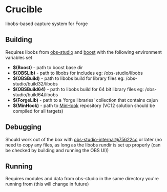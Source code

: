 # Crucible
libobs-based capture system for Forge

## Building
Requires libobs from [obs-studio](https://github.com/ForgeGaming/obs-studio-internal) and [boost](http://www.boost.org) with the following environment variables set

- __$(Boost)__ - path to boost base dir
- __$(OBSLib)__ - path to libobs for includes eg: /obs-studio/libobs
- __$(OBSBuild)__ - path to libobs build for library files eg: /obs-studio/build32/libobs
- __$(OBSBuild64)__ - path to libobs build for 64 bit library files eg: /obs-studio/build64/libobs
- __$(ForgeLib)__ - path to a 'forge libraries' collection that contains cajun
- __$(MinHook)__ - path to [MinHook](https://github.com/TsudaKageyu/minhook) repository (VC12 solution should be compiled for all targets)

## Debugging
Should work out of the box with [obs-studio-internal@75622cc](https://github.com/ForgeGaming/obs-studio-internal/commit/75622cc147f6c73f19355f7d92f349bab208b489) or later (no need to copy any files, as long as the libobs rundir is set up properly (can be checked by building and running the OBS UI))

## Running
Requires modules and data from obs-studio in the same directory you're running from (this will change in future)
